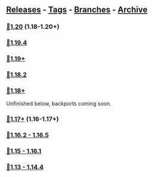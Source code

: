 ## [Releases](https://github.com/InfamousMusicify/1.8-Combat/releases/) - [Tags](https://github.com/InfamousMusicify/1.8-Combat/tags/) - [Branches](https://github.com/InfamousMusicify/1.8-Combat/branches) - [Archive](https://github.com/InfamousMusicify/1.8-Combat/releases/tag/Archive)       


### [🔗1.20](https://github.com/InfamousMusicify/1.8-Combat/releases/download/1.20/1.8_Combat_V0.9.01.20.zip) (1.18-1.20+)     

### [🔗1.19.4](https://github.com/InfamousMusicify/1.8-Combat/releases/download/1.19.4/1.8_Combat_V0.9.0-1.19.4.zip)    
### [🔗1.19+](https://github.com/InfamousMusicify/1.8-Combat/releases/download/1.19/1.8_Combat_V0.9.0-1.19.zip)  

### [🔗1.18.2](https://github.com/InfamousMusicify/1.8-Combat/releases/download/1.18.2/1.8_Combat_V0.9.0-1.18.2.zip) 
### [🔗1.18+](https://github.com/InfamousMusicify/1.8-Combat/releases/download/1.18/1.8_Combat_V0.9.0-1.18.zip)

Unfinished below, backports coming soon.
### [🔗1.17+](https://github.com/InfamousMusicify/1.8-Combat/releases/download/1.17/1.8_Combat_V0.9.n1-1.17.zip) (1.16-1.17+)   

### [🔗1.16.2 - 1.16.5](https://github.com/InfamousMusicify/1.8-Combat/releases/download/1.16.2/1.8_Combat_V0.9.n1-1.16.zip)   

### [🔗1.15 - 1.16.1](https://github.com/InfamousMusicify/1.8-Combat/releases/download/1.15%E2%80%931.16.1/1.8_Combat_V0.9.n2-1.15.16.zip)   

### [🔗1.13 - 1.14.4](https://github.com/InfamousMusicify/1.8-Combat/releases/download/1.13%E2%80%931.14/1.8_Combat_V0.9.n2-1.13-14.zip)   

